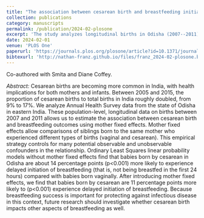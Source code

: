 ```yaml
---
title: "The association between cesarean birth and breastfeeding initiation in Odisha, India: A mother fixed effects analysis"
collection: publications
category: manuscripts
permalink: /publication/2024-02-plosone
excerpt: 'The study analyzes longitudinal births in Odisha (2007--2011) using a mother fixed‑effects model to identify the impact of cesarean delivery on breastfeeding initiation. It finds that babies born via C-section are about 11 percentage points more likely to experience delayed breastfeeding (beyond 24 hours) compared to their vaginally born siblings.'
date: 2024-02-01
venue: 'PLOS One'
paperurl: 'https://journals.plos.org/plosone/article?id=10.1371/journal.pone.0287796'
bibtexurl: 'http://nathan-franz.github.io/files/franz_2024-02-plosone.bib'
---
```


Co-authored with Smita and Diane Coffey.

*Abstract:* Cesarean births are becoming more common in India, with health implications for both mothers and infants. Between 2005 and 2015, the proportion of cesarean births to total births in India roughly doubled, from 9% to 17%. We analyze Annual Health Survey data from the state of Odisha in eastern India. These population-level, longitudinal data on births between 2007 and 2011 allows us to estimate the association between cesarean birth and breastfeeding outcomes using mother fixed effects. Mother fixed effects allow comparisons of siblings born to the same mother who experienced different types of births (vaginal and cesarean). This empirical strategy controls for many potential observable and unobservable confounders in the relationship. Ordinary Least Squares linear probability models without mother fixed effects find that babies born by cesarean in Odisha are about 14 percentage points (p<0.001) more likely to experience delayed initiation of breastfeeding (that is, not being breastfed in the first 24 hours) compared with babies born vaginally. After introducing mother fixed effects, we find that babies born by cesarean are 11 percentage points more likely to (p<0.001) experience delayed initiation of breastfeeding. Because breastfeeding success is important for protecting against infectious disease in this context, future research should investigate whether cesarean birth impacts other aspects of breastfeeding as well.